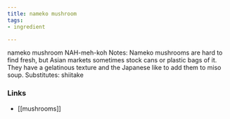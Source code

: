 ```yaml
---
title: nameko mushroom
tags:
- ingredient

---
```

nameko mushroom NAH-meh-koh Notes: Nameko mushrooms are hard to find fresh, but Asian markets sometimes stock cans or plastic bags of it. They have a gelatinous texture and the Japanese like to add them to miso soup. Substitutes: shiitake

### Links

* [[mushrooms]]
